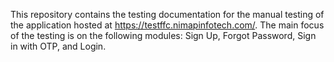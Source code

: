 This repository contains the testing documentation for the manual testing of the application hosted at https://testffc.nimapinfotech.com/. The main focus of the testing is on the following modules: Sign Up, Forgot Password, Sign in with OTP, and Login.


